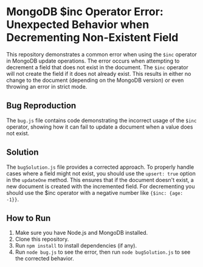 # MongoDB $inc Operator Error: Unexpected Behavior when Decrementing Non-Existent Field

This repository demonstrates a common error when using the `$inc` operator in MongoDB update operations. The error occurs when attempting to decrement a field that does not exist in the document.  The `$inc` operator will not create the field if it does not already exist. This results in either no change to the document (depending on the MongoDB version) or even throwing an error in strict mode.

## Bug Reproduction
The `bug.js` file contains code demonstrating the incorrect usage of the `$inc` operator, showing how it can fail to update a document when a value does not exist.

## Solution
The `bugSolution.js` file provides a corrected approach. To properly handle cases where a field might not exist, you should use the `upsert: true` option in the `updateOne` method. This ensures that if the document doesn't exist, a new document is created with the incremented field. For decrementing you should use the $inc operator with a negative number like `{$inc: {age: -1}}`.

## How to Run
1.  Make sure you have Node.js and MongoDB installed.
2.  Clone this repository.
3.  Run `npm install` to install dependencies (if any).
4.  Run `node bug.js` to see the error, then run `node bugSolution.js` to see the corrected behavior.
